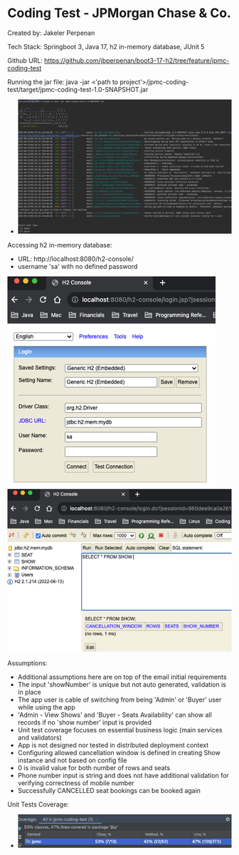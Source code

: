 # Coding Test - JPMorgan Chase & Co.
Created by: Jakeler Perpenan 

Tech Stack: Springboot 3, Java 17, h2 in-memory database, JUnit 5

Github URL: https://github.com/jbperpenan/boot3-17-h2/tree/feature/jpmc-coding-test

Running the jar file: java -jar <'path to project'>/jpmc-coding-test/target/jpmc-coding-test-1.0-SNAPSHOT.jar
   - ![img_1.png](img_1.png)

Accessing h2 in-memory database:
- URL: http://localhost:8080/h2-console/
- username 'sa' with no defined password

![img_2.png](img_2.png)
![img_3.png](img_3.png)  


Assumptions:
- Additional assumptions here are on top of the email initial requirements
- The input 'showNumber' is unique but not auto generated, validation is in place  
- The app user is cable of switching from being 'Admin' or 'Buyer' user while using the app
- 'Admin - View Shows' and 'Buyer - Seats Availability' can show all records if no 'show number' input is provided
- Unit test coverage focuses on essential business logic (main services and validators)
- App is not designed nor tested in distributed deployment context
- Configuring allowed cancellation window is defined in creating Show instance and not based on config file
- 0 is invalid value for both number of rows and seats
- Phone number input is string and does not have additional validation for verifying correctness of mobile number
- Successfully CANCELLED seat bookings can be booked again

Unit Tests Coverage:
   - ![img.png](img.png)